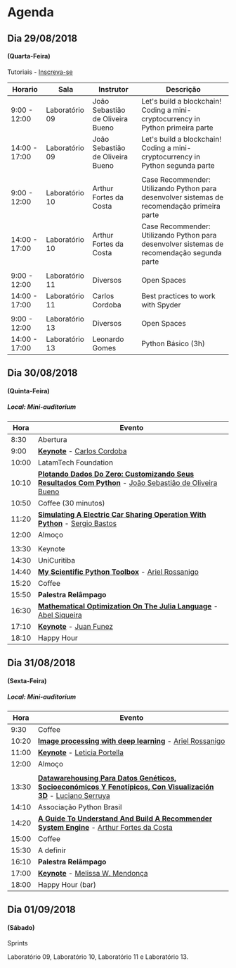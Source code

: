 # Agenda

## Dia 29/08/2018
#### (Quarta-Feira)

Tutoriais - [Inscreva-se](https://goo.gl/forms/oXNCeeo8lUYIcOpy1)

| Horario | Sala | Instrutor | Descrição |
| ------- | ---- | --------- | --------- |
| 9:00 - 12:00 | Laboratório 09 | João Sebastião de Oliveira Bueno | Let's build a blockchain! Coding a mini-cryptocurrency in Python primeira parte |
| 14:00 - 17:00 | Laboratório 09 | João Sebastião de Oliveira Bueno | Let's build a blockchain! Coding a mini-cryptocurrency in Python segunda parte |
| | | | |
| 9:00 - 12:00 | Laboratório 10 | Arthur Fortes da Costa | Case Recommender: Utilizando Python para desenvolver sistemas de recomendação primeira parte |
| 14:00 - 17:00 | Laboratório 10 | Arthur Fortes da Costa | Case Recommender: Utilizando Python para desenvolver sistemas de recomendação segunda parte |
| | | | |
| 9:00 - 12:00 | Laboratório 11 | Diversos | Open Spaces |
| 14:00 - 17:00 | Laboratório 11 | Carlos Cordoba | Best practices to work with Spyder |
| | | | |
| 9:00 - 12:00 | Laboratório 13 | Diversos | Open Spaces |
| 14:00 - 17:00 | Laboratório 13 | Leonardo Gomes | Python Básico (3h) |


## Dia 30/08/2018
#### (Quinta-Feira)
##### Local: Mini-auditorium

| Hora | Evento |
| ----- | ------ |
| 8:30 | Abertura |
| 9:00 | [**Keynote**](../program/submissions/#/talks) - [Carlos Cordoba](../program/submissions/#/speakers) |
| 10:00 | LatamTech Foundation |
| 10:10 | [**Plotando Dados Do Zero: Customizando Seus Resultados Com Python**](../program/submissions/#/talks) - [João Sebastião de Oliveira Bueno](../program/submissions/#/speakers) |
| 10:50 | Coffee (30 minutos) |
| 11:20 | [**Simulating A Electric Car Sharing Operation With Python**](../program/submissions/#/talks) - [Sergio Bastos](../program/submissions/#/speakers) |
| 12:00 | Almoço |
| | |
| 13:30 | Keynote |
| 14:30 | UniCuritiba |
| 14:40 | [**My Scientific Python Toolbox**](../program/submissions/#/talks) - [Ariel Rossanigo](../program/submissions/#/speakers) |
| 15:20 | Coffee |
| 15:50 | **Palestra Relâmpago** |
| 16:30 | [**Mathematical Optimization On The Julia Language**](../program/submissions/#/talks) - [Abel Siqueira](../program/submissions/#/speakers) |
| 17:10 | [**Keynote**](../program/submissions/#/talks) - [Juan Funez](../program/submissions/#/speakers) |
| 18:10 | Happy Hour |

## Dia 31/08/2018
#### (Sexta-Feira)
##### Local: Mini-auditorium

| Hora | Evento |
| ---- | ------ |
| 9:30  | Coffee |
| 10:20 | [**Image processing with deep learning**](../program/submissions/#/talks) - [Ariel Rossanigo](../program/submissions/#/speakers) |
| 11:00 | [**Keynote**](../program/submissions/#/talks) - [Leticia Portella](../program/submissions/#/speakers) |
| 12:00 | Almoço   |
| | |
| 13:30 | [**Datawarehousing Para Datos Genéticos, Socioeconómicos Y Fenotípicos, Con Visualización 3D**](../program/submissions/#/talks) - [Luciano Serruya](../program/submissions/#/speakers) |
| 14:10 | Associação Python Brasil |
| 14:20 | [**A Guide To Understand And Build A Recommender System Engine**](../program/submissions/#/talks) - [Arthur Fortes da Costa](../program/submissions/#/speakers) |
| 15:00 | Coffee |
| 15:30 | A definir |
| 16:10 | **Palestra Relâmpago** |
| 17:00 | [**Keynote**](../program/submissions/#/talks) - [Melissa W. Mendonça](../program/submissions/#/speakers) |
| 18:00 | Happy Hour (bar) |

## Dia 01/09/2018
#### (Sábado)

Sprints

Laboratório 09, Laboratório 10, Laboratório 11 e Laboratório 13.
